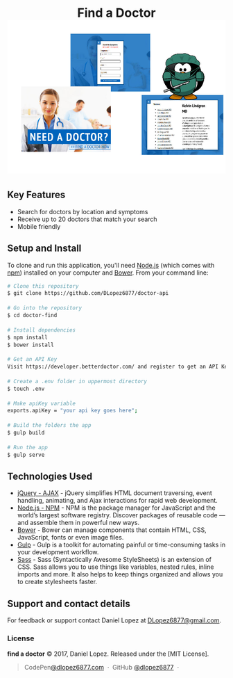 <h1 align="center">
  <br>
  Find a Doctor
  <br>
  <img src="https://github.com/DLopez6877/doctor-api/blob/master/images/demo.jpg?raw=true alt="Markdownify" width="700">
  <br>
</h1>

## Key Features
* Search for doctors by location and symptoms
* Receive up to 20 doctors that match your search
* Mobile friendly

## Setup and Install

To clone and run this application, you'll need [Node.js](https://nodejs.org/en/download/) (which comes with [npm](http://npmjs.com)) installed on your computer and [Bower](https://bower.io/). From your command line:

```bash
# Clone this repository
$ git clone https://github.com/DLopez6877/doctor-api

# Go into the repository
$ cd doctor-find

# Install dependencies
$ npm install
$ bower install

# Get an API Key
Visit https://developer.betterdoctor.com/ and register to get an API Key

# Create a .env folder in uppermost directory
$ touch .env

# Make apiKey variable
exports.apiKey = "your api key goes here";

# Build the folders the app
$ gulp build

# Run the app
$ gulp serve
```

## Technologies Used
- [jQuery - AJAX](http://www.w3schools.com/jquery/jquery_ref_ajax.asp) - jQuery simplifies HTML document traversing, event handling, animating, and Ajax interactions for rapid web development.
- [Node.js - NPM](https://www.w3schools.com/nodejs/nodejs_npm.asp) - NPM is the package manager for JavaScript and the world’s largest software registry. Discover packages of reusable code — and assemble them in powerful new ways.
- [Bower](https://bower.io/) - Bower can manage components that contain HTML, CSS, JavaScript, fonts or even image files.
- [Gulp](http://gulpjs.com/) - Gulp is a toolkit for automating painful or time-consuming tasks in your development workflow.
- [Sass](http://sass-lang.com/) - Sass (Syntactically Awesome StyleSheets) is an extension of CSS. Sass allows you to use things like variables, nested rules, inline imports and more. It also helps to keep things organized and allows you to create stylesheets faster.

## Support and contact details
For feedback or support contact Daniel Lopez at DLopez6877@gmail.com.

### License

**find a doctor** © 2017, Daniel Lopez. Released under the [MIT License].
> CodePen[@dlopez6877.com](https://codepen.io/DLopez6877/) &nbsp;&middot;&nbsp;
> GitHub [@dlopez6877](https://github.com/dlopez6877) &nbsp;&middot;&nbsp;
